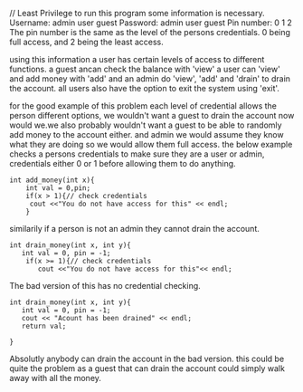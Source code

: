 // Least Privilege
to run this program some information is necessary.
Username:     admin   user    guest
Password:     admin   user    guest
Pin number:   0       1       2
The pin number is the same as the level of the persons credentials. 0 being full access, and 2 being the least access.

using this information a user has certain levels of access to different functions.
a guest ancan check the balance with 'view'
a user can 'view' and add money with 'add'
and an admin do 'view', 'add' and 'drain' to drain the account.
all users also have the option to exit the system using 'exit'.

for the good example of this problem each level of credential allows the person different options, we wouldn't want a guest to drain the account now would we.we also probably wouldn't want a guest to be able to randomly add money to the account either. and admin we would assume they know what they are doing so we would allow them full access.
the below example checks a persons credentials to make sure they are a user or admin, credentials  either 0 or 1 before allowing them to do anything.
```
int add_money(int x){
    int val = 0,pin;
    if(x > 1){// check credentials
     cout <<"You do not have access for this" << endl;
    }
```
similarily if a person is not an admin they cannot drain the account.
```
int drain_money(int x, int y){
   int val = 0, pin = -1;
    if(x >= 1){// check credentials
       cout <<"You do not have access for this"<< endl;
```

The bad version of this has no credential checking.
```
int drain_money(int x, int y){
   int val = 0, pin = -1;
   cout << "Acount has been drained" << endl;
   return val;

}
```
Absolutly anybody can drain the account in the bad version. this could be quite the problem as a guest that can drain the account could simply walk away with all the money.
